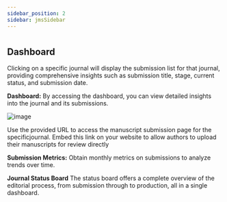 ```yaml
---
sidebar_position: 2
sidebar: jmsSidebar
---
```


#

## **Dashboard**

Clicking on a specific journal will display the submission list for that journal, providing comprehensive insights such as submission title, stage, current status, and submission date.

**Dashboard:** By accessing the dashboard, you can view detailed insights into the journal and its submissions.

![image](https://cdn.kryoni.com/kryoni/images/icons/eo-production-flow.png)

Use the provided URL to access the manuscript submission page for the specificjournal. Embed this link on your website to allow authors to upload their manuscripts for review directly

**Submission Metrics:**
Obtain monthly metrics on submissions to analyze trends over time.

**Journal Status Board**
The status board offers a complete overview of the editorial process, from submission through to production, all in a single dashboard.
